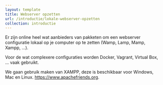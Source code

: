 ```yaml
---
layout: template
title: Webserver opzetten
url: /introductie/lokale-webserver-opzetten
collection: introductie
---
```

Er zijn online heel wat aanbieders van pakketen om een webserver configuratie lokaal op je computer op te zetten (Wamp, Lamp, Mamp, Xampp, ...). 

Voor de wat complexere configuraties worden Docker, Vagrant, Virtual Box, ... vaak gebruikt.

We gaan gebruik maken van XAMPP, deze is beschikbaar voor Windows, Mac en Linux.
<a href="https://www.apachefriends.org" target="_blank">https://www.apachefriends.org</a>.